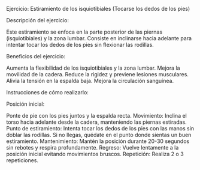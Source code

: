 Ejercicio: Estiramiento de los isquiotibiales (Tocarse los dedos de los pies)


Descripción del ejercicio: 

Este estiramiento se enfoca en la parte posterior de las piernas (isquiotibiales) y la zona lumbar. 
Consiste en inclinarse hacia adelante para intentar tocar los dedos de los pies sin flexionar las rodillas.




Beneficios del ejercicio:

Aumenta la flexibilidad de los isquiotibiales y la zona lumbar. 
Mejora la movilidad de la cadera. 
Reduce la rigidez y previene lesiones musculares. 
Alivia la tensión en la espalda baja. 
Mejora la circulación sanguínea.



Instrucciones de cómo realizarlo:

Posición inicial: 

Ponte de pie con los pies juntos y la espalda recta. 
Movimiento: Inclina el torso hacia adelante desde la cadera, manteniendo las piernas estiradas. 
Punto de estiramiento: Intenta tocar los dedos de los pies con las manos sin doblar las rodillas. 
Si no llegas, quédate en el punto donde sientas un buen estiramiento. 
Mantenimiento: Mantén la posición durante 20-30 segundos sin rebotes y respira profundamente. 
Regreso: Vuelve lentamente a la posición inicial evitando movimientos bruscos. 
Repetición: Realiza 2 o 3 repeticiones.
